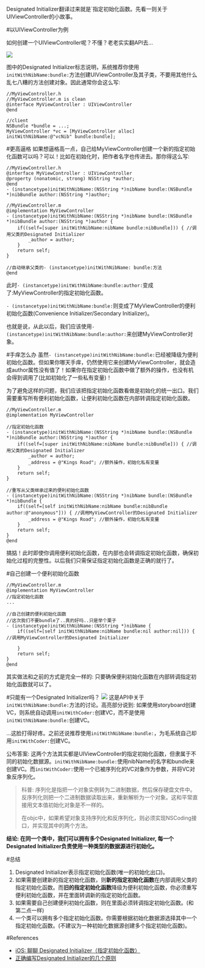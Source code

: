 Designated Initializer翻译过来就是`指定初始化函数。先看一则关于UIViewController的小故事。

#以UIViewController为例

如何创建一个UIViewController呢？不懂？老老实实翻API去...

![](http://ww2.sinaimg.cn/mw690/0065Y1avgw1f3w0biu15kj30op02q0ti.jpg)

图中的Designated Initializer标志说明，系统推荐你使用`initWithNibName:bundle:`方法创建UIViewController及其子类，不要用其他什么乱七八糟的方法创建对象。因此通常你会这么写: 

```objc
//MyViewController.h
//MyViewController.m is clean
@interface MyViewController : UIViewController
@end

//client
NSBundle *bundle = ...;
MyViewController *vc = [MyViewController alloc] initWithNibName:@"vcNib" bundle:bundle];
```

#更高逼格
如果想逼格高一点，自己给MyViewController创建一个新的指定初始化函数可以吗？可以！比如在初始化时，把作者名字也传进去。那你得这么写: 

```objc
//MyViewController.h
@interface MyViewController : UIViewController
@property (nonatomic, strong) NSString *author;
@end
- (instancetype)initWithNibName:(NSString *)nibName bundle:(NSBundle *)nibBundle author:(NSString *)author;

//MyViewController.m
@implementation MyViewController
- (instancetype)initWithNibName:(NSString *)nibName bundle:(NSBundle *)nibBundle author:(NSString *)author {
	if((self=[super initWithNibName:nibName bundle:nibBundle])) { //调用父类的Designated Initializer
		_author = author;
	}
	return self;
}

//自动继承父类的- (instancetype)initWithNibName: bundle:方法
@end
```

此时`- (instancetype)initWithNibName:bundle:author:`变成了:MyViewController的指定初始化函数。

`- (instancetype)initWithNibName:bundle:`则变成了MyViewController的便利初始化函数(Convenience Initializer/Secondary Initializer)。

也就是说，从此以后，我们应该使用`- (instancetype)initWithNibName:bundle:author:`来创建MyViewController对象。

#手痒怎么办
虽然`- (instancetype)initWithNibName:bundle:`已经被降级为便利初始化函数。但如果你哪天手痒，仍然使用它来创建MyViewController，就会造成author属性没有值了！如果你在指定初始化函数中做了额外的操作，也没有机会得到调用了(比如初始化了一些私有变量)！

为了避免这样的问题，我们应该把指定初始化函数看做是初始化的统一出口。我们需要重写所有便利初始化函数，让便利初始化函数在内部转调指定初始化函数。

```objc
//MyViewController.m
@implementation MyViewController

//指定初始化函数
- (instancetype)initWithNibName:(NSString *)nibName bundle:(NSBundle *)nibBundle author:(NSString *)author {
	if((self=[super initWithNibName:nibName bundle:nibBundle])) { //调用父类的Designated Initializer
		_author = author;
		_address = @"Kings Road"; //额外操作，初始化私有变量
	}
	return self;
}

//重写从父类继承过来的便利初始化函数
- (instancetype)initWithNibName:(NSString *)nibName bundle:(NSBundle *)nibBundle {
	if((self=[self initWithNibName:nibName bundle:nibBundle author:@"anonymous"])) { //调用MyViewController的Designated Initializer
		_address = @"Kings Road"; //额外操作，初始化私有变量
	}
	return self;
}
@end
```

搞掂！此时即使你调用便利初始化函数，在内部也会转调指定初始化函数，确保初始化过程的完整性。以后我们只需保证指定初始化函数是正确的就行了。

#自己创建一个便利初始化函数
```objc
//MyViewController.m
@implementation MyViewController
//指定初始化函数
...

//自己创建的便利初始化函数
//这次我们不要bundle了..真的好吗..只是举个栗子
- (instancetype)initWithNibName:(NSString *)nibName {
    if((self=[self initWithNibName:nibName bundle:nil author:nil])) { //调用MyViewController的Designated Initializer
        
    }
    return self;
}
@end
```

其实做法和之前的方式是完全一样的: 只要确保便利初始化函数在内部转调指定初始化函数就可以了。

#只能有一个Designated Initializer吗？
![](http://ww1.sinaimg.cn/mw690/0065Y1avgw1f3w1tr0qdaj30pt094gqz.jpg)
这是API中关于`initWithNibName:bundle:`方法的讨论。高亮部分说到: 如果使用storyboard创建VC，则系统自动调用`initWithCoder:`创建VC，而不是使用`initWithNibName:bundle:`创建VC。

...这脸打得好疼。之前还说推荐使用`initWithNibName:bundle:`，为毛系统自己却用`initWithCoder:`创建VC。

公布答案: 这两个方法其实都是UIViewController的指定初始化函数，但隶属于不同的初始化数据源。`initWithNibName:bundle:`使用nibName的名字和bundle来创建VC。而`initWithCoder:`使用一个已被序列化的VC对象作为参数，并将VC对象反序列化。

> 科普: 序列化是指把一个对象实例转为二进制数据，然后保存硬盘文件中。反序列化则把一个二进制数据读取出来，重新解析为一个对象。这和平常直接用文本值初始化对象是不一样的。
> 
> 在objc中，如果希望对象支持序列化和反序列化，则必须实现NSCoding接口，并实现其中的两个方法。

**结论: 在同一个类中，我们可以拥有多个Designated Initializer, 每一个Designated Initializer负责使用一种类型的数据源进行初始化。**

#总结
1. Designated Initializer表示指定初始化函数(唯一的初始化出口)。
2. 如果需要创建新的指定初始化函数，则**新的指定初始化函数**在内部调用父类的指定初始化函数。而**旧的指定初始化函数**降级为便利初始化函数，你必须重写便利初始化函数，并在里面转调新的指定初始化函数。
3. 如果需要自己创建便利初始化函数，则在里面必须转调指定初始化函数。(和第二点一样)
4. 一个类可以拥有多个指定初始化函数。你需要根据初始化数据源选择其中一个指定初始化函数。(不建议为一种初始化数据源创建多个指定初始化函数)。

#References
* [iOS: 聊聊 Designated Initializer（指定初始化函数）](http://www.cnblogs.com/smileEvday/p/designated_initializer.html)
* [正确编写Designated Initializer的几个原则](http://www.cocoachina.com/programmer/20140421/8204.html)









